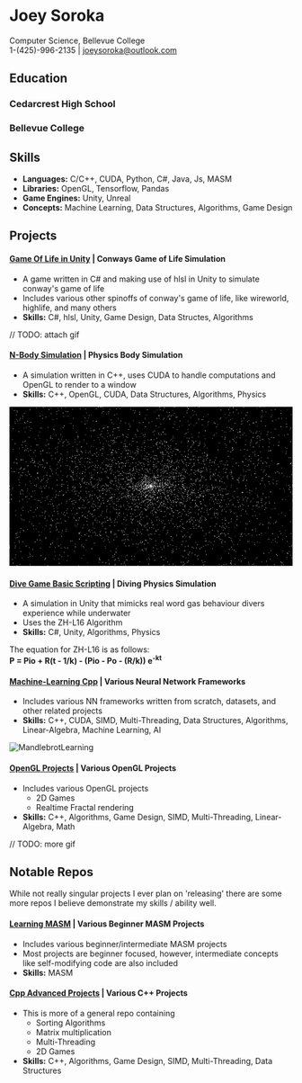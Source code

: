 # Joey Soroka
Computer Science, Bellevue College
<br>
1-(425)-996-2135 | joeysoroka@outlook.com

## Education
### Cedarcrest High School

### Bellevue College

## Skills
* **Languages:** C/C++, CUDA, Python, C#, Java, Js, MASM
* **Libraries:** OpenGL, Tensorflow, Pandas
* **Game Engines:** Unity, Unreal
* **Concepts:** Machine Learning, Data Structures, Algorithms, Game Design

## Projects
#### [Game Of Life in Unity](https://github.com/Joey574/GameOfLifeInUnity) | **Conways Game of Life Simulation**
* A game written in C# and making use of hlsl in Unity to simulate conway's game of life
* Includes various other spinoffs of conway's game of life, like wireworld, highlife, and many others
* **Skills:** C#, hlsl, Unity, Game Design, Data Structes, Algorithms

// TODO: attach gif

#### [N-Body Simulation](https://github.com/Joey574/NBodySimulation) | **Physics Body Simulation**
* A simulation written in C++, uses CUDA to handle computations and OpenGL to render to a window
* **Skills:** C++, OpenGL, CUDA, Data Structures, Algorithms, Physics

![NbodySim](https://github.com/Joey574/NBodySimulation/blob/master/NBodySimulation_CPU/videos/nbodysim5gif.gif)

#### [Dive Game Basic Scripting](https://github.com/Joey574/DiveGameBasicScripting) | **Diving Physics Simulation**
* A simulation in Unity that mimicks real word gas behaviour divers experience while underwater
* Uses the ZH-L16 Algorithm
* **Skills:** C#, Unity, Algorithms, Physics

The equation for ZH-L16 is as follows:
<br>
**P = Pio + R(t - 1/k) - (Pio - Po - (R/k)) e<sup>-kt</sup>**

#### [Machine-Learning Cpp](https://github.com/Joey574/MachineLearningCpp) | **Various Neural Network Frameworks**
* Includes various NN frameworks written from scratch, datasets, and other related projects
*  **Skills:** C++, CUDA, SIMD, Multi-Threading, Data Structures, Algorithms, Linear-Algebra, Machine Learning, AI

![MandlebrotLearning](https://github.com/Joey574/MLImageLearning/blob/main/Mandlebrot%20Aproximations/Videos/12secmandlelearning.gif)

#### [OpenGL Projects](https://github.com/Joey574/OpenglProjects) | **Various OpenGL Projects**
* Includes various OpenGL projects
  * 2D Games
  * Realtime Fractal rendering
*  **Skills:** C++, Algorithms, Game Design, SIMD, Multi-Threading, Linear-Algebra, Math

// TODO: more gif

## Notable Repos
While not really singular projects I ever plan on 'releasing' there are some more repos I believe demonstrate my skills / ability well.

#### [Learning MASM](https://github.com/Joey574/LearningMASM) | **Various Beginner MASM Projects**
* Includes various beginner/intermediate MASM projects
* Most projects are beginner focused, however, intermediate concepts like self-modifying code are also included
*  **Skills:** MASM

#### [Cpp Advanced Projects](https://github.com/Joey574/Cpp-Advanced-Projects) | **Various C++ Projects**
* This is more of a general repo containing
  * Sorting Algorithms
  * Matrix multiplication
  * Multi-Threading
  * 2D Games
* **Skills:** C++, Algorithms, Game Design, SIMD, Multi-Threading, Data Structures
